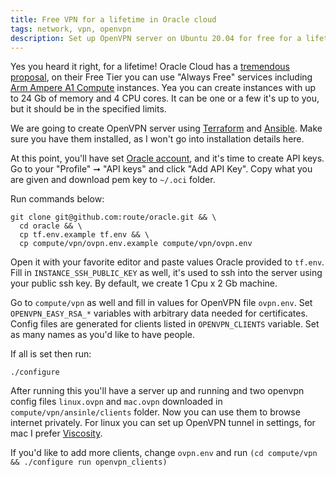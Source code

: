 ```yaml
---
title: Free VPN for a lifetime in Oracle cloud
tags: network, vpn, openvpn
description: Set up OpenVPN server on Ubuntu 20.04 for free for a lifetime in Oracle cloud
---
```


Yes you heard it right, for a lifetime! Oracle Cloud has a [tremendous proposal](https://www.oracle.com/cloud/free/), on
their Free Tier you can use "Always Free" services including [Arm Ampere A1 Compute](https://www.oracle.com/cloud/compute/arm/)
instances. Yea you can create instances with up to 24 Gb of memory and 4 CPU cores. It can be one or a few it's up to
you, but it should be in the specified limits.

We are going to create OpenVPN server using [Terraform](https://learn.hashicorp.com/tutorials/terraform/install-cli) and
[Ansible](https://docs.ansible.com/ansible/latest/installation_guide/intro_installation.html). Make sure you have them
installed, as I won't go into installation details here.

At this point, you'll have set [Oracle account](https://signup.cloud.oracle.com/?language=en&sourceType=:ow:o:p:feb:0916FreePageBannerButton&intcmp=:ow:o:p:feb:0916FreePageBannerButton),
and it's time to create API keys. Go to your "Profile" ➞ "API keys" and click "Add API Key". Copy what you are given and
download pem key to `~/.oci` folder.

Run commands below:

```shell
git clone git@github.com:route/oracle.git && \
  cd oracle && \
  cp tf.env.example tf.env && \
  cp compute/vpn/ovpn.env.example compute/vpn/ovpn.env
```

Open it with your favorite editor and paste values Oracle provided to `tf.env`. Fill in `INSTANCE_SSH_PUBLIC_KEY` as
well, it's used to ssh into the server using your public ssh key. By default, we create 1 Cpu x 2 Gb machine.

Go to `compute/vpn` as well and fill in values for OpenVPN file `ovpn.env`. Set `OPENVPN_EASY_RSA_*` variables with
arbitrary data needed for certificates. Config files are generated for clients listed in `OPENVPN_CLIENTS` variable. Set
as many names as you'd like to have people.

If all is set then run:

```shell 
./configure
```

After running this you'll have a server up and running and two openvpn config files `linux.ovpn` and `mac.ovpn`
downloaded in `compute/vpn/ansinle/clients` folder. Now you can use them to browse internet privately. For linux you can
set up OpenVPN tunnel in settings, for mac I prefer [Viscosity](https://www.sparklabs.com/viscosity/).

If you'd like to add more clients, change `ovpn.env` and run `(cd compute/vpn && ./configure run openvpn_clients)` 
